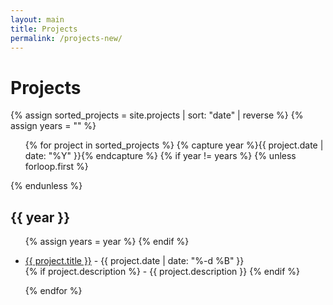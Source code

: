 ```yaml
---
layout: main
title: Projects
permalink: /projects-new/
---
```

<div class="page-header">
  <h1>Projects</h1>
</div>
<div>
  {% assign sorted_projects = site.projects | sort: "date" | reverse %}
  {% assign years = "" %}
  <ul>
    {% for project in sorted_projects %}
      {% capture year %}{{ project.date | date: "%Y" }}{% endcapture %}
      {% if year != years %}
        {% unless forloop.first %}</ul>{% endunless %}
        <h2>{{ year }}</h2>
        <ul>
        {% assign years = year %}
      {% endif %}
      <li>
        <p>
          <a href="{{ project.url }}">{{ project.title }}</a> - 
          <span>{{ project.date | date: "%-d %B" }}</span>
        <br/>
        {% if project.description %}
- {{ project.description }}
        {% endif %}
        </p>
      </li>
    {% endfor %}
  </ul>
</div>

